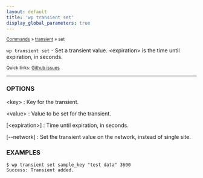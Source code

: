```yaml
---
layout: default
title: 'wp transient set'
display_global_parameters: true
---
```


<small>[Commands](/commands/) &raquo; [transient](/commands/transient/) &raquo; set</small>

`wp transient set` - Set a transient value. &lt;expiration&gt; is the time until expiration, in seconds.

<small>Quick links: <a href="https://github.com/wp-cli/wp-cli/issues?q=is%3Aopen+label%3Acommand%3Atransient-set+sort%3Aupdated-desc">Github issues</a></small>

<hr />

### OPTIONS

&lt;key&gt;
: Key for the transient.

&lt;value&gt;
: Value to be set for the transient.

[&lt;expiration&gt;]
: Time until expiration, in seconds.

[\--network]
: Set the transient value on the network, instead of single site.

### EXAMPLES

    $ wp transient set sample_key "test data" 3600
    Success: Transient added.



